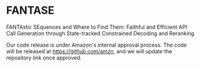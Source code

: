 # FANTASE
FANTAstic SEquences and Where to Find Them: Faithful and Efficient API Call Generation through State-tracked Constrained Decoding and Reranking

Our code release is under Amazon's internal approval process. The code will be released at https://github.com/amzn, and we will update the repository link once approved.